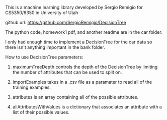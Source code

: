This is a machine learning library developed by Sergio Remigio
for CS5350/6350 in University of Utah

github url: https://github.com/SergioRemigio/DecisionTree

The python code, homework1 pdf, and another readme are in the car folder.

I only had enough time to implement a DecisionTree for the car
data so there isn't anything important in the bank folder.

How to use DecisionTree parameters:
  1. maximumTreeDepth controls the depth of the DecisionTree by limiting the number of attributes that can be used to split on.
  2. importExamples takes in a .csv file as a paramater to read all of the training examples.

  3. attributes is an array containing all of the possible attributes.

  4.  allAttributesWithValues is a dictionary that associates an attribute with a list of their possible values.
